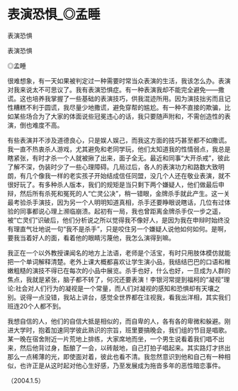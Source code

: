 # 表演恐惧_◎孟睡

表演恐惧

表演恐惧

◎孟睡

很难想象，有一天如果被判定过一种需要时常当众表演的生活，我该怎么办。表演对我来说太不可思议了。我有表演恐惧症。有一种表演我却不能完全避免——撒谎。这也培养我掌握了一些基础的表演技巧，供我混迹所用。因为演技拙劣而且记性糟糕不利于圆谎，我尽量少地撒谎，避免穿帮的尴尬。有一种不直接的欺骗，比如某些场合为了大家的体面说些冠冕违心的话，我只要随声附和，不需创造性的表演，倒也难度不高。

有些表演并不涉及道德良心，只是娱人娱己，而我这方面的技巧甚至都不如撒谎。我一直不热衷杀人游戏，尤其避免和老同学玩，他们太知道我的性情弱点，我总是瞎紧张，有时才杀一个人就被揪了出来，面子全无。最近和同事“大开杀戒”，彼此了解不深，伪装时少了一些心理障碍。几局过后，各人的表演功力和路数大致明朗，有几个像我一样的老实孩子开始结成信任同盟，没几个人还在敬业表演，就不很好玩了。有多种杀人版本，我们的规矩是当只剩下两个嫌疑人，他们做最后申辩，然后所有杀死和冤死的人“亡灵公决”，稍一错眼，金牌杀手就此产生。这一关最考验杀手演技，因为另一个人明明知道真相，杀手还要睁眼说瞎话，几位有过体验的同事都说心理上濒临崩溃。起初有一局，我也曾距离金牌杀手仅一步之遥，被“亡灵们”识破后，他们分析说之所以觉得我不像好人，是因为我在申辩时始终没有理直气壮地说一句“我不是杀手”，只是咬住另一个嫌疑人说他如何如何。是啊，要我当着好人的面，看着他的眼睛污蔑他，我怎么演得到嘛。

我正在一个以外教授课闻名的地方上法语，老师是个活宝，有时只用肢体模仿就能把一个单词解释清楚。老外上课大概都喜欢让学生演小品，我结结巴巴的口语和稚嫩粗糙的演技不得已在每次的小品中展览。杀手也好，什么也好，一旦成为人群的焦点，我就是紧张，脑子都不转了，何况还要表演！李银河常提到福柯的“凝视”理论:社会对人们行为的凝视是一个常量，而人们对凝视的感知和恐惧却有天壤之别。说得一点没错，我站上讲台，感觉全世界都在注视我，看我出洋相，其实我们班连20个人都不到。

我想自信的人，他们的自信大抵是相似的，而自卑的人，各有各的卑微和躲避。刚进大学时，抱着加速同学彼此熟识的宗旨，班里要搞晚会，我们组的节目是唱歌。某一晚在宿舍附近一片荒地上排练，大家席地而坐，一个男生说看着我们唱不出来，然后他背过身，酝酿了一会，以砖敲地，自己打拍子唱起来。其实路灯才挤出那么一点稀薄的光，即使面对着，彼此也看不清。我忽然意识到他和自己有一种相似，也许正是从这时起对他心生好感，乃至发展成为拖沓多年的恶性暗恋事件。

（2004.1.5）